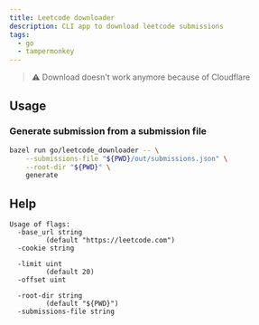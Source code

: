 ```yaml
---
title: Leetcode downloader
description: CLI app to download leetcode submissions
tags:
  - go
  - tampermonkey
---
```


> :warning: Download doesn't work anymore because of Cloudflare

## Usage

### Generate submission from a submission file

```sh
bazel run go/leetcode_downloader -- \
    --submissions-file "${PWD}/out/submissions.json" \
    --root-dir "${PWD}" \
    generate
```

## Help

```
Usage of flags:
  -base_url string
    	 (default "https://leetcode.com")
  -cookie string

  -limit uint
    	 (default 20)
  -offset uint

  -root-dir string
    	 (default "${PWD}")
  -submissions-file string
```
